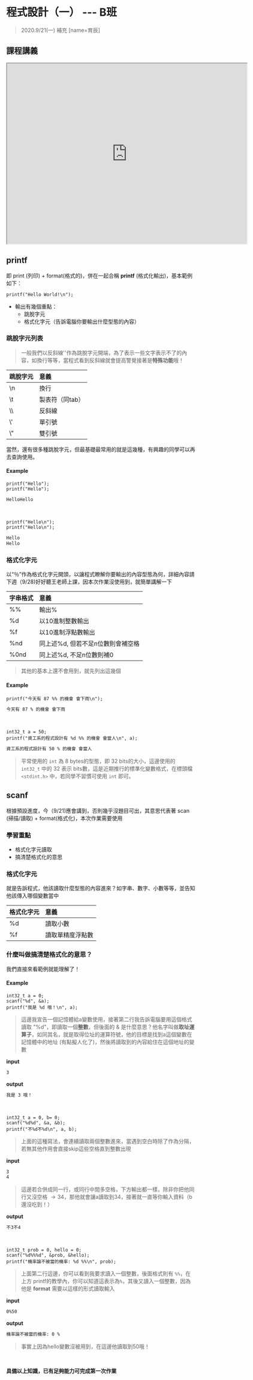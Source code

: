 # 程式設計（一） --- B班
> 2020.9/21(一) 補充
> [name=育辰]

## 課程講義

<iframe src="https://drive.google.com/file/d/1-w2i_-SWVUUr7Q1ceDVJRQFLsUjrv592/preview" width="640" height="480"></iframe>


## printf
即 print (列印) + format(格式的)，併在一起合稱 **printf** (格式化輸出)，基本範例如下：

```cpp=
printf("Hello World!\n");
```

* 輸出有幾個重點：
    * 跳脫字元
    * 格式化字元（告訴電腦你要輸出什麼型態的內容）

### 跳脫字元列表

> 一般我們以反斜線'\'作為跳脫字元開端，為了表示一些文字表示不了的內容，如換行等等，當程式看到反斜線就會提高警覺接著是**特殊功能**哦！

|跳脫字元|意義|
|:--|:--|
|\n|換行|
|\t|製表符（同tab）|
|\\\ |反斜線|
|\\'|單引號|
|\\"|雙引號|

當然，還有很多種跳脫字元，但最基礎最常用的就是這幾種，有興趣的同學可以再去查詢使用。

#### Example 

```cpp=
printf("Hello");
printf("Hello");
```

```bash
HelloHello
```

<br>

```cpp=
printf("Hello\n");
printf("Hello\n");
```

```bash
Hello
Hello
```

### 格式化字元
以“％”作為格式化字元開頭，以讓程式瞭解你要輸出的內容型態為何，詳細內容請下週（9/28)好好聽王老師上課，因本次作業沒使用到，就簡單講解一下

|字串格式|意義|
|:--|:--|
|%%|輸出%|
|%d|以10進制整數輸出|
|%f|以10進制浮點數輸出|
|%nd|同上述%d, 但若不足n位數則會補空格|
|%0nd|同上述%d, 不足n位數則補0|

> 其他的基本上還不會用到，就先列出這幾個

#### Example

```cpp=
printf("今天有 87 %% 的機會 會下雨\n");
```

```bash
今天有 87 % 的機會 會下雨
```

<br>

```cpp=
int32_t a = 50;
printf("資工系的程式設計有 %d %% 的機會 會當人\n", a);
```

```bash
資工系的程式設計有 50 % 的機會 會當人
```

> 平常使用的 `int` 為 8 bytes的型態，即 32 bits的大小，這邊使用的 `int32_t` 中的 32 表示 bits數，這是近期推行的標準化變數格式，在標頭檔 `<stdint.h>` 中，若同學不習慣可使用 `int` 即可。



## scanf
根據預設進度，今（9/21)應會講到，否則幾乎沒題目可出，其意思代表著 scan (掃描/讀取) + format(格式化)，本次作業需要使用

### 學習重點
* 格式化字元讀取
* 搞清楚格式化的意思

### 格式化字元
就是告訴程式，他該讀取什麼型態的內容進來？如字串、數字、小數等等，並告知他該傳入哪個變數當中

|格式化字元|意義|
|:--|:--|
|%d|讀取小數|
|%f|讀取單精度浮點數|

### 什麼叫做搞清楚格式化的意思？
我們直接來看範例就能理解了！

#### Example
```cpp=
int32_t a = 0;
scanf("%d", &a);
printf("我是 %d 哦！\n", a);
```

> 這邊我宣告一個記憶體給a變數使用，接著第二行我告訴電腦要用這個格式讀取 "%d"，即讀取一個**整數**，但後面的 & 是什麼意思？他名字叫做**取址運算子**，如同其名，就是取得位址的運算符號，他的目標是找到a這個變數在記憶體中的地址 (有點擬人化了)，然後將讀取到的內容給住在這個地址的變數

**input**
```bash
3
```

**output**
```bash
我是 3 哦！
```

<br>

```cpp=
int32_t a = 0, b= 0;
scanf("%d%d", &a, &b);
printf("不%d不%d\n", a, b);
```
> 上面的這種寫法，會連續讀取兩個整數進來，當遇到空白時除了作為分隔，若無其他作用會直接skip這些空格直到整數出現

**input**
```bash
3
4
```

> 這邊若合併成同一行，或同行中間多空格，下方輸出都一樣，除非你把他同行又沒空格 $\to 34$，那他就會讓a讀取到34，接著就一直等你輸入資料（b還沒吃到！）

**output**
```bash
不3不4
```

<br>

```cpp=
int32_t prob = 0, hello = 0;
scanf("%d%%%d", &prob, &hello);
printf("機率論不被當的機率: %d %%\n", prob);
```

> 上面第二行這邊，你可以看到我要求讀入一個整數，後面格式則有 `%%`，在 上方 printf的教學內，你可以知道這表示為`%`，其後又讀入一個整數，因為他是 **format** 需要以這樣的形式讀取輸入

**input**
```bash
0%50
```

**output**
```bash
機率論不被當的機率: 0 %
```

> 事實上因為hello變數沒被用到，在這邊他讀取到50哦！




<br>

**具備以上知識，已有足夠能力可完成第一次作業**
